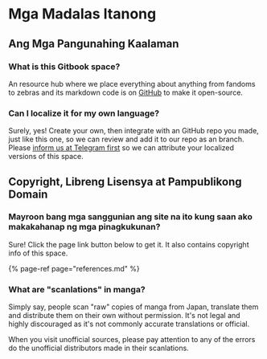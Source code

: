 # Mga Madalas Itanong

## Ang Mga Pangunahing Kaalaman

### What is this Gitbook space?

An resource hub where we place everything about anything from fandoms to zebras and its markdown code is on [GitHub](https://github.com/malaspinsphdev/DaFiles_CommunityCentral) to make it open-source.

### Can I localize it for my own language?

Surely, yes! Create your own, then integrate with an GitHub repo you made, just like this one, so we can review and add it to our repo as an branch. Please [inform us at Telegram first](https://t.me/joinchat/Kg1fIBTLOiGA4FyaI6zT5g) so we can attribute your localized versions of this space.

## Copyright, Libreng Lisensya at Pampublikong Domain

### Mayroon bang mga sanggunian ang site na ito kung saan ako makakahanap ng mga pinagkukunan?

Sure! Click the page link button below to get it. It also contains copyright info of this space.

{% page-ref page="references.md" %}

### What are "scanlations" in manga?

Simply say, people scan "raw" copies of manga from Japan, translate them and distribute them on their own without permission. It's not legal and highly discouraged as it's not commonly accurate translations or official.

When you visit unofficial sources, please pay attention to any of the errors do the unofficial distributors made in their scanlations.

